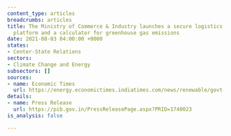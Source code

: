 ```yaml
---
content_type: articles
breadcrumbs: articles
title: The Ministry of Commerce & Industry launches a secure logistics document exchange
  platform and a calculator for greenhouse gas emissions
date: 2021-08-03 04:00:00 +0000
states:
- Center-State Relations
sectors:
- Climate Change and Energy
subsectors: []
sources:
- name: Economic Times
  url: https://energy.economictimes.indiatimes.com/news/renewable/govt-launches-secured-logistics-document-exchange-platform/84846749
details:
- name: Press Release
  url: https://pib.gov.in/PressReleasePage.aspx?PRID=1740023
is_analysis: false

---
```

